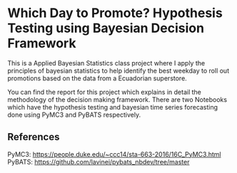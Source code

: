 # Which Day to Promote? Hypothesis Testing using Bayesian Decision Framework
This is a Applied Bayesian Statistics class project where I apply the principles of bayesian statistics to help identify the best weekday to roll out promotions based on the data from a Ecuadorian superstore.

You can find the report for this project which explains in detail the methodology of the decision making framework. There are two Notebooks which have the hypothesis testing and bayesian time series forecasting done using PyMC3 and PyBATS respectively.

## References
PyMC3: https://people.duke.edu/~ccc14/sta-663-2016/16C_PyMC3.html
PyBATS: https://github.com/lavinei/pybats_nbdev/tree/master



